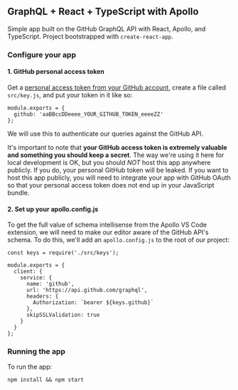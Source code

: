 ## GraphQL + React + TypeScript with Apollo

Simple app built on the GitHub GraphQL API with React, Apollo, and TypeScript. Project bootstrapped with `create-react-app`.

### Configure your app

#### 1. GitHub personal access token

Get a [personal access token from your GitHub account](https://github.com/settings/tokens), create a file called `src/key.js`, and put your token in it like so:

```
module.exports = {
  github: 'aaBBccDDeeee_YOUR_GITHUB_TOKEN_eeeeZZ'
};
```

We will use this to authenticate our queries against the GitHub API.

It's important to note that **your GitHub access token is extremely valuable and something you should keep a secret**. The way we're using it here for local development is OK, but you should _NOT_ host this app anywhere publicly. If you do, your personal GitHub token will be leaked. If you want to host this app publicly, you will need to integrate your app with GitHub OAuth so that your personal access token does not end up in your JavaScript bundle.

#### 2. Set up your apollo.config.js

To get the full value of schema intellisense from the Apollo VS Code extension, we will need to make our editor aware of the GitHub API's schema. To do this, we'll add an `apollo.config.js` to the root of our project:

```
const keys = require('./src/keys');

module.exports = {
  client: {
    service: {
      name: 'github',
      url: 'https://api.github.com/graphql',
      headers: {
        Authorization: `bearer ${keys.github}`
      },
      skipSSLValidation: true
    }
  }
};
```

### Running the app

To run the app:

```
npm install && npm start
```
